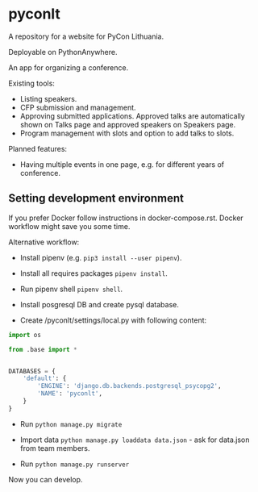 # pyconlt
A repository for a website for PyCon Lithuania.

Deployable on PythonAnywhere.

An app for organizing a conference.

Existing tools:

* Listing speakers.
* CFP submission and management.
* Approving submitted applications. Approved talks are automatically shown on Talks page and approved speakers on Speakers page.
* Program management with slots and option to add talks to slots.

Planned features:

* Having multiple events in one page, e.g. for different years of conference.

## Setting development environment

If you prefer Docker follow instructions in docker-compose.rst.
Docker workflow might save you some time.

Alternative workflow:

* Install pipenv (e.g. `pip3 install --user pipenv`).

* Install all requires packages `pipenv install`.

* Run pipenv shell `pipenv shell`.

* Install posgresql DB and create pysql database.

* Create /pyconlt/settings/local.py with following content:

```python
import os

from .base import *


DATABASES = {
    'default': {
        'ENGINE': 'django.db.backends.postgresql_psycopg2',
        'NAME': 'pyconlt',
    }
}
```

* Run `python manage.py migrate`

* Import data `python manage.py loaddata data.json` - ask for
  data.json from team members.

* Run `python manage.py runserver`

Now you can develop.
